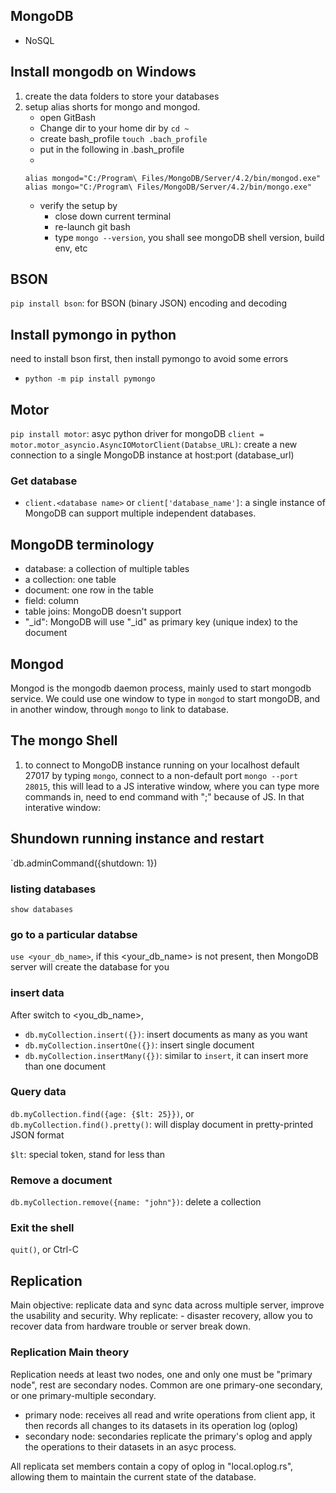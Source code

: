 ## MongoDB
- NoSQL 

## Install mongodb on Windows
1. create the data folders to store your databases
2. setup alias shorts for mongo and mongod. 
    - open GitBash
    - Change dir to your home dir by `cd ~`
    - create bash_profile `touch .bach_profile`
    - put in the following in .bash_profile
    - 
    ```
    alias mongod="C:/Program\ Files/MongoDB/Server/4.2/bin/mongod.exe"
    alias mongo="C:/Program\ Files/MongoDB/Server/4.2/bin/mongo.exe"
    ```
    - verify the setup by 
        - close down current terminal
        - re-launch git bash
        - type `mongo --version`, you shall see mongoDB shell version, build env, etc

## BSON
`pip install bson`: for BSON (binary JSON) encoding and decoding

## Install pymongo in python
need to install bson first, then install pymongo to avoid some errors
- `python -m pip install pymongo`

## Motor
`pip install motor`: asyc python driver for mongoDB
`client = motor.motor_asyncio.AsyncIOMotorClient(Databse_URL)`: create a new connection to a single MongoDB instance at host:port (database_url)

### Get database
- `client.<database name>` or `client['database_name']`: a single instance of MongoDB can support multiple independent databases. 

## MongoDB terminology
- database: a collection of multiple tables
- a collection: one table
- document: one row in the table
- field: column
- table joins: MongoDB doesn't support
- "_id": MongoDB will use "_id" as primary key (unique index) to the document

## Mongod
Mongod is the mongodb daemon process, mainly used to start mongodb service. We could use one window to type in `mongod` to start mongoDB, and in another window, through `mongo` to link to database. 

## The mongo Shell
1. to connect to MongoDB instance running on your localhost default 27017 by typing `mongo`, connect to a non-default port `mongo --port 28015`, this will lead to a JS interative window, where you can type more commands in, need to end command with ";" because of JS. 
In that interative window: 
## Shundown running instance and restart
`db.adminCommand({shutdown: 1})

### listing databases 
`show databases`
### go to a particular databse 
`use <your_db_name>`, if this <your_db_name> is not present, then MongoDB server will create the database for you
### insert data
After switch to <you_db_name>, 
- `db.myCollection.insert({})`: insert documents as many as you want
- `db.myCollection.insertOne({})`: insert single document
- `db.myCollection.insertMany({})`: similar to `insert`, it can insert more than one document

### Query data
`db.myCollection.find({age: {$lt: 25}})`, or `db.myCollection.find().pretty()`: will display document in pretty-printed JSON format

`$lt`: special token, stand for less than

### Remove a document
`db.myCollection.remove({name: "john"})`: delete a collection

### Exit the shell
`quit()`, or Ctrl-C

## Replication
Main objective: replicate data and sync data across multiple server, improve the usability and security. 
Why replicate: - disaster recovery, allow you to recover data from hardware trouble or server break down. 

### Replication Main theory
Replication needs at least two nodes, one and only one must be "primary node", rest are secondary nodes. Common are one primary-one secondary, or one primary-multiple secondary. 

- primary node: receives all read and write operations from client app, it then records all changes to its datasets in its operation log (oplog)
- secondary node: secondaries replicate the primary's oplog and apply the operations to their datasets in an asyc process. 

All replicata set members contain a copy of oplog in "local.oplog.rs", allowing them to maintain the current state of the database. 
